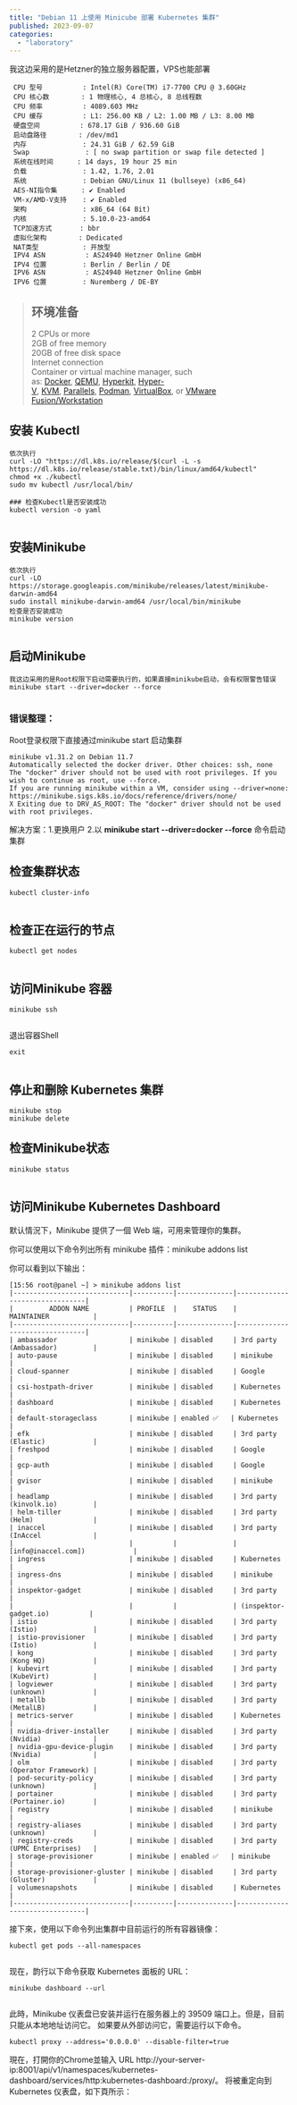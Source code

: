 ```yaml
---
title: "Debian 11 上使用 Minicube 部署 Kubernetes 集群"
published: 2023-09-07
categories: 
  - "laboratory"
---
```


我这边采用的是Hetzner的独立服务器配置，VPS也能部署

```shell
 CPU 型号          : Intel(R) Core(TM) i7-7700 CPU @ 3.60GHz
 CPU 核心数        : 1 物理核心, 4 总核心, 8 总线程数
 CPU 频率          : 4089.603 MHz
 CPU 缓存          : L1: 256.00 KB / L2: 1.00 MB / L3: 8.00 MB
 硬盘空间          : 678.17 GiB / 936.60 GiB
 启动盘路径        : /dev/md1
 内存              : 24.31 GiB / 62.59 GiB
 Swap              : [ no swap partition or swap file detected ]
 系统在线时间      : 14 days, 19 hour 25 min
 负载              : 1.42, 1.76, 2.01
 系统              : Debian GNU/Linux 11 (bullseye) (x86_64)
 AES-NI指令集      : ✔ Enabled
 VM-x/AMD-V支持    : ✔ Enabled
 架构              : x86_64 (64 Bit)
 内核              : 5.10.0-23-amd64
 TCP加速方式       : bbr
 虚拟化架构        : Dedicated
 NAT类型           : 开放型
 IPV4 ASN          : AS24940 Hetzner Online GmbH
 IPV4 位置         : Berlin / Berlin / DE
 IPV6 ASN          : AS24940 Hetzner Online GmbH
 IPV6 位置         : Nuremberg / DE-BY
```

> ## 环境准备
> 
> 2 CPUs or more  
> 2GB of free memory  
> 20GB of free disk space  
> Internet connection  
> Container or virtual machine manager, such as: [Docker](https://minikube.sigs.k8s.io/docs/drivers/docker/), [QEMU](https://minikube.sigs.k8s.io/docs/drivers/qemu/), [Hyperkit](https://minikube.sigs.k8s.io/docs/drivers/hyperkit/), [Hyper-V](https://minikube.sigs.k8s.io/docs/drivers/hyperv/), [KVM](https://minikube.sigs.k8s.io/docs/drivers/kvm2/), [Parallels](https://minikube.sigs.k8s.io/docs/drivers/parallels/), [Podman](https://minikube.sigs.k8s.io/docs/drivers/podman/), [VirtualBox](https://minikube.sigs.k8s.io/docs/drivers/virtualbox/), or [VMware Fusion/Workstation](https://minikube.sigs.k8s.io/docs/drivers/vmware/) 

## 安装 Kubectl

```shell
依次执行
curl -LO "https://dl.k8s.io/release/$(curl -L -s https://dl.k8s.io/release/stable.txt)/bin/linux/amd64/kubectl"
chmod +x ./kubectl
sudo mv kubectl /usr/local/bin/

### 检查Kubectl是否安装成功
kubectl version -o yaml
```

<picture>
    <source srcset="https://s3.catcat.blog/images/2023/09/image-39-1024x694.avif" type="image/avif">
    <source srcset="https://s3.catcat.blog/images/2023/09/image-39-1024x694.webp" type="image/webp">
    <img src="https://s3.catcat.blog/images/2023/09/image-39-1024x694.jpg" alt="" loading="lazy">
</picture>

## 安装Minikube

```shell
依次执行
curl -LO https://storage.googleapis.com/minikube/releases/latest/minikube-darwin-amd64
sudo install minikube-darwin-amd64 /usr/local/bin/minikube
检查是否安装成功
minikube version
```

<picture>
    <source srcset="https://s3.catcat.blog/images/2023/09/image-40-1024x180.avif" type="image/avif">
    <source srcset="https://s3.catcat.blog/images/2023/09/image-40-1024x180.webp" type="image/webp">
    <img src="https://s3.catcat.blog/images/2023/09/image-40-1024x180.jpg" alt="" loading="lazy">
</picture>

## 启动Minikube

```shell
我这边采用的是Root权限下启动需要执行的，如果直接minikube启动，会有权限警告错误
minikube start --driver=docker --force
```

<picture>
    <source srcset="https://s3.catcat.blog/images/2023/09/image-41-1024x406.avif" type="image/avif">
    <source srcset="https://s3.catcat.blog/images/2023/09/image-41-1024x406.webp" type="image/webp">
    <img src="https://s3.catcat.blog/images/2023/09/image-41-1024x406.jpg" alt="" loading="lazy">
</picture>

### 错误整理：

Root登录权限下直接通过minikube start 启动集群

```shell
minikube v1.31.2 on Debian 11.7
Automatically selected the docker driver. Other choices: ssh, none
The "docker" driver should not be used with root privileges. If you wish to continue as root, use --force.
If you are running minikube within a VM, consider using --driver=none:
https://minikube.sigs.k8s.io/docs/reference/drivers/none/
X Exiting due to DRV_AS_ROOT: The "docker" driver should not be used with root privileges. 
```

解决方案：1.更换用户 2.以 **minikube start --driver=docker --force** 命令启动集群

## 检查集群状态

```shell
kubectl cluster-info
```

<picture>
    <source srcset="https://s3.catcat.blog/images/2023/09/image-42-1024x105.avif" type="image/avif">
    <source srcset="https://s3.catcat.blog/images/2023/09/image-42-1024x105.webp" type="image/webp">
    <img src="https://s3.catcat.blog/images/2023/09/image-42-1024x105.jpg" alt="" loading="lazy">
</picture>

## 检查正在运行的节点

```shell
kubectl get nodes
```

<picture>
    <source srcset="https://s3.catcat.blog/images/2023/09/image-43-1024x116.avif" type="image/avif">
    <source srcset="https://s3.catcat.blog/images/2023/09/image-43-1024x116.webp" type="image/webp">
    <img src="https://s3.catcat.blog/images/2023/09/image-43-1024x116.jpg" alt="" loading="lazy">
</picture>

## 访问Minikube 容器

```shell
minikube ssh
```

<picture>
    <source srcset="https://s3.catcat.blog/images/2023/09/image-44-1024x107.avif" type="image/avif">
    <source srcset="https://s3.catcat.blog/images/2023/09/image-44-1024x107.webp" type="image/webp">
    <img src="https://s3.catcat.blog/images/2023/09/image-44-1024x107.jpg" alt="" loading="lazy">
</picture>

退出容器Shell

```shell
exit
```

<picture>
    <source srcset="https://s3.catcat.blog/images/2023/09/image-45-1024x110.avif" type="image/avif">
    <source srcset="https://s3.catcat.blog/images/2023/09/image-45-1024x110.webp" type="image/webp">
    <img src="https://s3.catcat.blog/images/2023/09/image-45-1024x110.jpg" alt="" loading="lazy">
</picture>

## 停止和删除 Kubernetes 集群

```shell
minikube stop
minikube delete
```

## 检查Minikube状态

```shell
minikube status
```

<picture>
    <source srcset="https://s3.catcat.blog/images/2023/09/image-46.avif" type="image/avif">
    <source srcset="https://s3.catcat.blog/images/2023/09/image-46.webp" type="image/webp">
    <img src="https://s3.catcat.blog/images/2023/09/image-46.jpg" alt="" loading="lazy">
</picture>

## 访问Minikube Kubernetes Dashboard

默认情況下，Minikube 提供了一個 Web 端，可用来管理你的集群。

你可以使用以下命令列出所有 minikube 插件：minikube addons list

你可以看到以下输出：

```shell
[15:56 root@panel ~] > minikube addons list
|-----------------------------|----------|--------------|--------------------------------|
|         ADDON NAME          | PROFILE  |    STATUS    |           MAINTAINER           |
|-----------------------------|----------|--------------|--------------------------------|
| ambassador                  | minikube | disabled     | 3rd party (Ambassador)         |
| auto-pause                  | minikube | disabled     | minikube                       |
| cloud-spanner               | minikube | disabled     | Google                         |
| csi-hostpath-driver         | minikube | disabled     | Kubernetes                     |
| dashboard                   | minikube | disabled     | Kubernetes                     |
| default-storageclass        | minikube | enabled ✅   | Kubernetes                     |
| efk                         | minikube | disabled     | 3rd party (Elastic)            |
| freshpod                    | minikube | disabled     | Google                         |
| gcp-auth                    | minikube | disabled     | Google                         |
| gvisor                      | minikube | disabled     | minikube                       |
| headlamp                    | minikube | disabled     | 3rd party (kinvolk.io)         |
| helm-tiller                 | minikube | disabled     | 3rd party (Helm)               |
| inaccel                     | minikube | disabled     | 3rd party (InAccel             |
|                             |          |              | [info@inaccel.com])            |
| ingress                     | minikube | disabled     | Kubernetes                     |
| ingress-dns                 | minikube | disabled     | minikube                       |
| inspektor-gadget            | minikube | disabled     | 3rd party                      |
|                             |          |              | (inspektor-gadget.io)          |
| istio                       | minikube | disabled     | 3rd party (Istio)              |
| istio-provisioner           | minikube | disabled     | 3rd party (Istio)              |
| kong                        | minikube | disabled     | 3rd party (Kong HQ)            |
| kubevirt                    | minikube | disabled     | 3rd party (KubeVirt)           |
| logviewer                   | minikube | disabled     | 3rd party (unknown)            |
| metallb                     | minikube | disabled     | 3rd party (MetalLB)            |
| metrics-server              | minikube | disabled     | Kubernetes                     |
| nvidia-driver-installer     | minikube | disabled     | 3rd party (Nvidia)             |
| nvidia-gpu-device-plugin    | minikube | disabled     | 3rd party (Nvidia)             |
| olm                         | minikube | disabled     | 3rd party (Operator Framework) |
| pod-security-policy         | minikube | disabled     | 3rd party (unknown)            |
| portainer                   | minikube | disabled     | 3rd party (Portainer.io)       |
| registry                    | minikube | disabled     | minikube                       |
| registry-aliases            | minikube | disabled     | 3rd party (unknown)            |
| registry-creds              | minikube | disabled     | 3rd party (UPMC Enterprises)   |
| storage-provisioner         | minikube | enabled ✅   | minikube                       |
| storage-provisioner-gluster | minikube | disabled     | 3rd party (Gluster)            |
| volumesnapshots             | minikube | disabled     | Kubernetes                     |
|-----------------------------|----------|--------------|--------------------------------|
```

接下來，使用以下命令列出集群中目前运行的所有容器镜像：

```shell
kubectl get pods --all-namespaces
```

<picture>
    <source srcset="https://s3.catcat.blog/images/2023/09/image-47-1024x235.avif" type="image/avif">
    <source srcset="https://s3.catcat.blog/images/2023/09/image-47-1024x235.webp" type="image/webp">
    <img src="https://s3.catcat.blog/images/2023/09/image-47-1024x235.jpg" alt="" loading="lazy">
</picture>

现在，韵行以下命令获取 Kubernetes 面板的 URL：

```shell
minikube dashboard --url
```

<picture>
    <source srcset="https://s3.catcat.blog/images/2023/09/image-48-1024x288.avif" type="image/avif">
    <source srcset="https://s3.catcat.blog/images/2023/09/image-48-1024x288.webp" type="image/webp">
    <img src="https://s3.catcat.blog/images/2023/09/image-48-1024x288.jpg" alt="" loading="lazy">
</picture>

此時，Minikube 仪表盘已安装并运行在服务器上的 39509 端口上。但是，目前只能从本地地址访问它。 如果要从外部访问它，需要运行以下命令。

```shell
kubectl proxy --address='0.0.0.0' --disable-filter=true
```

現在，打開你的Chrome並输入 URL http://your-server-ip:8001/api/v1/namespaces/kubernetes-dashboard/services/http:kubernetes-dashboard:/proxy/。 将被重定向到 Kubernetes 仪表盘，如下頁所示：

<picture>
    <source srcset="https://s3.catcat.blog/images/2023/09/image-49-1024x110.avif" type="image/avif">
    <source srcset="https://s3.catcat.blog/images/2023/09/image-49-1024x110.webp" type="image/webp">
    <img src="https://s3.catcat.blog/images/2023/09/image-49-1024x110.jpg" alt="" loading="lazy">
</picture>

<picture>
    <source srcset="https://s3.catcat.blog/images/2023/09/image-50-1024x575.avif" type="image/avif">
    <source srcset="https://s3.catcat.blog/images/2023/09/image-50-1024x575.webp" type="image/webp">
    <img src="https://s3.catcat.blog/images/2023/09/image-50-1024x575.jpg" alt="" loading="lazy">
</picture>
